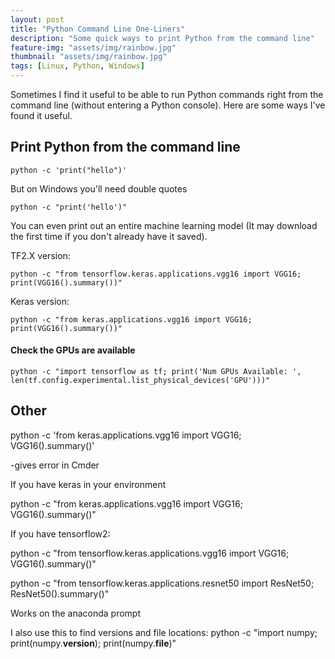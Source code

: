 ```yaml
---
layout: post
title: "Python Command Line One-Liners"
description: "Some quick ways to print Python from the command line"
feature-img: "assets/img/rainbow.jpg"
thumbnail: "assets/img/rainbow.jpg"
tags: [Linux, Python, Windows]
---
```


Sometimes I find it useful to be able to run Python commands right from the command line (without entering a Python console). Here are some ways I've found it useful.

## Print Python from the command line

`python -c 'print("hello")'`

But on Windows you'll need double quotes

`python -c "print('hello')"`

You can even print out an entire machine learning model (It may download the first time if you don't already have it saved).

TF2.X version:

`python -c "from tensorflow.keras.applications.vgg16 import VGG16; print(VGG16().summary())"`

Keras version:

`python -c "from keras.applications.vgg16 import VGG16; print(VGG16().summary())"`

#### Check the GPUs are available

`python -c "import tensorflow as tf; print('Num GPUs Available: ', len(tf.config.experimental.list_physical_devices('GPU')))"`


## Other

python -c 'from keras.applications.vgg16 import VGG16; VGG16().summary()'

-gives error in Cmder


If you have keras in your environment

python -c "from keras.applications.vgg16 import VGG16; VGG16().summary()"




If you have tensorflow2:

python -c "from tensorflow.keras.applications.vgg16 import VGG16; VGG16().summary()"




python -c "from tensorflow.keras.applications.resnet50 import ResNet50; ResNet50().summary()"

Works on the anaconda prompt



I also use this to find versions and file locations:
python -c "import numpy; print(numpy.__version__); print(numpy.__file__)"